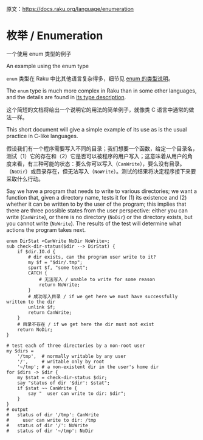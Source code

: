 原文：https://docs.raku.org/language/enumeration

# 枚举 / Enumeration

一个使用 enum 类型的例子

An example using the enum type

`enum` 类型在 Raku 中比其他语言复杂得多，细节见 [enum 的类型说明](https://docs.raku.org/language/typesystem#enum)。

The `enum` type is much more complex in Raku than in some other languages, and the details are found in [its type description](https://docs.raku.org/language/typesystem#enum).

这个简短的文档将给出一个说明它的用法的简单例子，就像类 C 语言中通常的做法一样。

This short document will give a simple example of its use as is the usual practice in C-like languages.

假设我们有一个程序需要写入不同的目录；我们想要一个函数，给定一个目录名，测试（1）它的存在和（2）它是否可以被程序的用户写入；这意味着从用户的角度来看，有三种可能的状态：要么你可以写入（`CanWrite`），要么没有目录。（`NoDir`）或目录存在，但无法写入（`NoWrite`）。测试的结果将决定程序接下来要采取什么行动。

Say we have a program that needs to write to various directories; we want a function that, given a directory name, tests it for (1) its existence and (2) whether it can be written to by the user of the program; this implies that there are three possible states from the user perspective: either you can write (`CanWrite`), or there is no directory (`NoDir`) or the directory exists, but you cannot write (`NoWrite`). The results of the test will determine what actions the program takes next.

```
enum DirStat <CanWrite NoDir NoWrite>;
sub check-dir-status($dir --> DirStat) {
    if $dir.IO.d {
        # dir exists, can the program user write to it? 
        my $f = "$dir/.tmp";
        spurt $f, "some text";
        CATCH {
            # 无法写入 / unable to write for some reason 
            return NoWrite;
        }
        # 成功写入目录 / if we get here we must have successfully written to the dir 
        unlink $f;
        return CanWrite;
    }
    # 目录不存在 / if we get here the dir must not exist 
    return NoDir;
}
 
# test each of three directories by a non-root user 
my $dirs =
    '/tmp',  # normally writable by any user 
    '/',     # writable only by root 
    '~/tmp'; # a non-existent dir in the user's home dir 
for $dirs -> $dir {
    my $stat = check-dir-status $dir;
    say "status of dir '$dir': $stat";
    if $stat ~~ CanWrite {
        say "  user can write to dir: $dir";
    }
}
# output 
#   status of dir '/tmp': CanWrite 
#     user can write to dir: /tmp 
#   status of dir '/': NoWrite 
#   status of dir '~/tmp': NoDir 
```